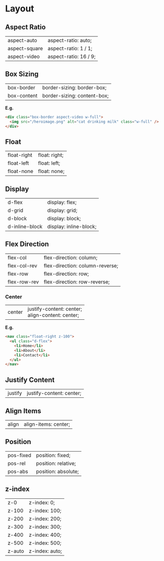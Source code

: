# Layout

## Aspect Ratio

<table class="h-auto">
<tr>
<td>aspect-auto</td>
<td>aspect-ratio: auto;</td>
</tr>
<tr>
<td>aspect-square</td>
<td>aspect-ratio: 1 / 1;</td>
</tr>
<tr>
<td>aspect-video</td>
<td>aspect-ratio: 16 / 9;</td>
</tr>
</table>

## Box Sizing

<table class="h-auto">
<tr>
<td>box-border</td>
<td>border-sizing: border-box;</td>
</tr>
<tr>
<td>box-content</td>
<td>border-sizing: content-box;</td>
</tr>
</table>

**E.g.**

```html
<div class="box-border aspect-video w-full">
  <img src="/heroimage.png" alt="cat drinking milk" class="w-full" />
</div>
```

## Float

<table class="h-auto">
<tr>
<td>float-right</td>
<td>float: right;</td>
</tr>
<tr>
<td>float-left</td>
<td>float: left;</td>
</tr>
<tr>
<td>float-none</td>
<td>float: none;</td>
</tr>
</table>

## Display

<table class="h-auto">
<tr>
<td>d-flex</td>
<td>display: flex;</td>
</tr>
<tr>
<td>d-grid</td>
<td>display: grid;</td>
</tr>
<tr>
<td>d-block</td>
<td>display: block;</td>
</tr>
<tr>
<td>d-inline-block</td>
<td>display: inline-block;</td>
</tr>
</table>

## Flex Direction

<table class="h-auto">
<tr>
<td>flex-col</td>
<td>flex-direction: column;</td>
</tr>
<tr>
<td>flex-col-rev</td>
<td>flex-direction: column-reverse;</td>
</tr>
<tr>
<td>flex-row</td>
<td>flex-direction: row;</td>
</tr>
<tr>
<td>flex-row-rev</td>
<td>flex-direction: row-reverse;</td>
</tr>
</table>

### Center

<table class="h-auto">
<tr>
<td>center</td>
<td>justify-content: center; <br>
align-content: center;
</td>
</tr>
</table>

**E.g.**

```html
<nav class="float-right z-100">
  <ul class="d-flex">
    <li>Home</li>
    <li>About</li>
    <li>Contact</li>
  </ul>
</nav>
```

## Justify Content

<table class="h-auto">
<tr>
<td>justify</td>
<td>justify-content: center;</td>
</tr>
</table>

## Align Items

<table class="h-auto">
<tr>
<td>align</td>
<td>align-items: center;</td>
</tr>
</table>

## Position

<table class="h-auto">
<tr>
<td>pos-fixed</td>
<td>position: fixed;</td>
</tr>
<tr>
<td>pos-rel</td>
<td>position: relative;</td>
</tr>
<tr>
<td>pos-abs</td>
<td>position: absolute;</td>
</tr>
</table>

## z-index

<table class="h-auto">
<tr>
<td>z-0</td>
<td>z-index: 0;</td>
</tr>
<tr>
<td>z-100</td>
<td>z-index: 100;</td>
</tr>
<tr>
<td>z-200</td>
<td>z-index: 200;</td>
</tr>
<tr>
<td>z-300</td>
<td>z-index: 300;</td>
</tr>
<tr>
<td>z-400</td>
<td>z-index: 400;</td>
</tr>
<tr>
<td>z-500</td>
<td>z-index: 500;</td>
</tr>
<tr>
<td>z-auto</td>
<td>z-index: auto;</td>
</tr>
</table>
